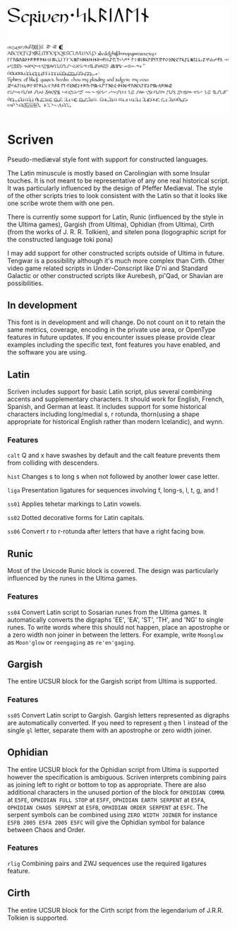 ![ſcriven᛫ᛋᚳᚱ︀ᛁᚢ︆ᛖᚾ](docs/scriven.png)
# Scriven
Pseudo-mediæval style font with support for constructed languages.

The Latin minuscule is mostly based on Carolingian with some Insular touches. It is not meant to be representative of any one real historical script. It was particularly influenced by the design of Pfeffer Mediæval. The style of the other scripts tries to look consistent with the Latin so that it looks like one scribe wrote them with one pen.

There is currently some support for Latin, Runic (influenced by the style in the Ultima games), Gargish (from Ultima), Ophidian (from Ultima), Cirth (from the works of J. R. R. Tolkien), and sitelen pona (logographic script for the constructed language toki pona)

I may add support for other constructed scripts outside of Ultima in future. Tengwar is a possibility although it's much more complex than Cirth.  Other video game related scripts in Under-Conscript like D'ni and Standard Galactic or other constructed scripts like Aurebesh, pi'Qad, or Shavian are possibilities.

## In development

This font is in development and will change.  Do not count on it to retain the same metrics, coverage, encoding in the private use area, or OpenType features in future updates.  If you encounter issues please provide clear examples including the specific text, font features you have enabled, and the software you are using.

## Latin

Scriven includes support for basic Latin script, plus several combining accents and supplementary characters.  It should work for English, French, Spanish, and German at least.  It includes support for some historical characters including long/medial s, r rotunda, thorn(using a shape appropriate for historical English rather than modern Icelandic), and wynn.

### Features

`calt` Q and x have swashes by default and the calt feature prevents them from colliding with descenders.

`hist` Changes s to long s when not followed by another lower case letter.

`liga` Presentation ligatures for sequences involving f, long-s, l, t, g, and !

`ss01` Applies tehetar markings to Latin vowels.

`ss02` Dotted decorative forms for Latin capitals.

`ss06` Convert r to r-rotunda after letters that have a right facing bow.

## Runic

Most of the Unicode Runic block is covered.  The design was particularly influenced by the runes in the Ultima games.

### Features

`ss04` Convert Latin script to Sosarian runes from the Ultima games.  It automatically converts the digraphs 'EE', 'EA', 'ST', 'TH', and 'NG' to single runes.  To write words where this should not happen, place an apostrophe or a zero width non joiner in between the letters. For example, write `Moonglow` as `Moon'glow` or `reengaging` as `re'en'gaging`.

## Gargish

The entire UCSUR block for the Gargish script from Ultima is supported.

### Features

`ss05` Convert Latin script to Gargish.  Gargish letters represented as digraphs are automatically converted.  If you need to represent `g` then `l` instead of the single `gl` letter, separate them with an apostrophe or zero width joiner.

## Ophidian
The entire UCSUR block for the Ophidian script from Ultima is supported however the specification is ambiguous.  Scriven interprets combining pairs as joining left to right or bottom to top as appropriate.  There are also additional characters in the unused portion of the block for `OPHIDIAN COMMA` at `E5FE`, `OPHIDIAN FULL STOP` at `E5FF`, `OPHIDIAN EARTH SERPENT` at `E5FA`, `OPHIDIAN CHAOS SERPENT` at `E5FB`, `OPHIDIAN ORDER SERPENT` at `E5FC`.  The serpent symbols can be combined using `ZERO WIDTH JOINER` for instance `E5FB 2005 E5FA 2005 E5FC` will give the Ophidian symbol for balance between Chaos and Order.

### Features

`rlig` Combining pairs and ZWJ sequences use the required ligatures feature.

## Cirth

The entire UCSUR block for the Cirth script from the legendarium of J.R.R. Tolkien is supported.
